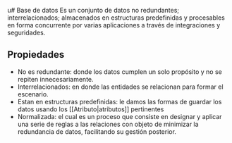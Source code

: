 u# Base de datos
Es un conjunto de datos no redundantes; interrelacionados; almacenados en estructuras predefinidas y procesables en forma concurrente por varias aplicaciones a través de integraciones y seguridades.

## Propiedades
- No es redundante: donde los datos cumplen un solo propósito y no se repiten innecesariamente. 
- Interrelacionados: en donde las entidades se relacionan para formar el escenario.
- Estan en estructuras predefinidas: le damos las formas de guardar los datos usando los [[Atributo|atributos]] pertinentes
- Normalizada: el cual es un proceso que consiste en designar y aplicar una serie de reglas a las relaciones con objeto de minimizar la redundancia de datos, facilitando su gestión posterior.
